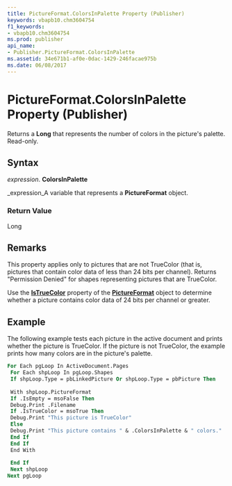 ```yaml
---
title: PictureFormat.ColorsInPalette Property (Publisher)
keywords: vbapb10.chm3604754
f1_keywords:
- vbapb10.chm3604754
ms.prod: publisher
api_name:
- Publisher.PictureFormat.ColorsInPalette
ms.assetid: 34e671b1-af0e-0dac-1429-246facae975b
ms.date: 06/08/2017
---
```



# PictureFormat.ColorsInPalette Property (Publisher)

 Returns a **Long** that represents the number of colors in the picture's palette. Read-only.


## Syntax

 _expression_. **ColorsInPalette**

 _expression_A variable that represents a  **PictureFormat** object.


### Return Value

Long


## Remarks

This property applies only to pictures that are not TrueColor (that is, pictures that contain color data of less than 24 bits per channel). Returns "Permission Denied" for shapes representing pictures that are TrueColor.

Use the  **[IsTrueColor](pictureformat-istruecolor-property-publisher.md)** property of the **[PictureFormat](pictureformat-object-publisher.md)** object to determine whether a picture contains color data of 24 bits per channel or greater.


## Example

The following example tests each picture in the active document and prints whether the picture is TrueColor. If the picture is not TrueColor, the example prints how many colors are in the picture's palette.


```vb
For Each pgLoop In ActiveDocument.Pages 
 For Each shpLoop In pgLoop.Shapes 
 If shpLoop.Type = pbLinkedPicture Or shpLoop.Type = pbPicture Then 
 
 With shpLoop.PictureFormat 
 If .IsEmpty = msoFalse Then 
 Debug.Print .Filename 
 If .IsTrueColor = msoTrue Then 
 Debug.Print "This picture is TrueColor" 
 Else 
 Debug.Print "This picture contains " & .ColorsInPalette & " colors." 
 End If 
 End If 
 End With 
 
 End If 
 Next shpLoop 
Next pgLoop 

```


